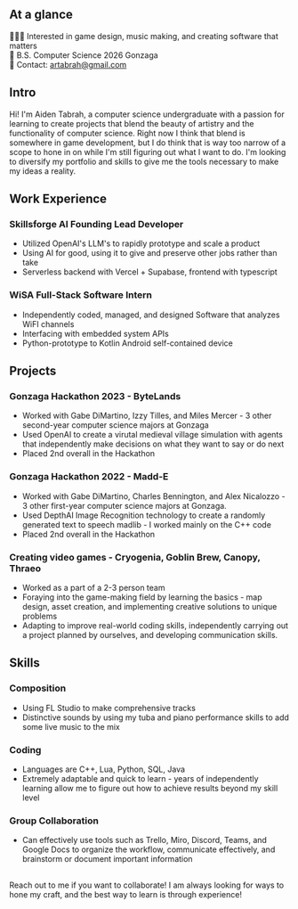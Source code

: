 ## At a glance
🧙🏼‍♂️ Interested in game design, music making, and creating software that matters<br>
🏫 B.S. Computer Science 2026 Gonzaga <br>
🌌 Contact: artabrah@gmail.com<br>

## Intro
Hi! I'm Aiden Tabrah, a computer science undergraduate with a passion for learning to create projects that blend the beauty of artistry and the functionality of computer science. Right now I think that blend is somewhere in game development, but I do think that is way too narrow of a scope to hone in on while I'm still figuring out what I want to do. I'm looking to diversify my portfolio and skills to give me the tools necessary to make my ideas a reality.

## Work Experience

### Skillsforge AI Founding Lead Developer
* Utilized OpenAI's LLM's to rapidly prototype and scale a product
* Using AI for good, using it to give and preserve other jobs rather than take
* Serverless backend with Vercel + Supabase, frontend with typescript

### WiSA Full-Stack Software Intern
* Independently coded, managed, and designed Software that analyzes WiFI channels
* Interfacing with embedded system APIs
* Python-prototype to Kotlin Android self-contained device

## Projects

### Gonzaga Hackathon 2023 - ByteLands
* Worked with Gabe DiMartino, Izzy Tilles, and Miles Mercer - 3 other second-year computer science majors at Gonzaga
* Used OpenAI to create a virutal medieval village simulation with agents that independently make decisions on what they want to say or do next
* Placed 2nd overall in the Hackathon

### Gonzaga Hackathon 2022 - Madd-E
* Worked with Gabe DiMartino, Charles Bennington, and Alex Nicalozzo - 3 other first-year computer science majors at Gonzaga.
* Used DepthAI Image Recognition technology to create a randomly generated text to speech madlib - I worked mainly on the C++ code
* Placed 2nd overall in the Hackathon

### Creating video games - Cryogenia, Goblin Brew, Canopy, Thraeo
* Worked as a part of a 2-3 person team
* Foraying into the game-making field by learning the basics - map design, asset creation, and implementing creative solutions to unique problems
* Adapting to improve real-world coding skills, independently carrying out a project planned by ourselves, and developing communication skills.

## Skills
### Composition
* Using FL Studio to make comprehensive tracks
* Distinctive sounds by using my tuba and piano performance skills to add some live music to the mix

### Coding
* Languages are C++, Lua, Python, SQL, Java
* Extremely adaptable and quick to learn - years of independently learning allow me to figure out how to achieve results beyond my skill level

### Group Collaboration
* Can effectively use tools such as Trello, Miro, Discord, Teams, and Google Docs to organize the workflow, communicate effectively, and brainstorm or document important information

##
Reach out to me if you want to collaborate! I am always looking for ways to hone my craft, and the best way to learn is through experience!
